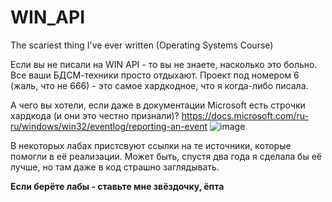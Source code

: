 # WIN_API
The scariest thing I've ever written (Operating Systems Course)

Если вы не писали на WIN API - то вы не знаете, насколько это больно. Все ваши БДСМ-техники просто отдыхают.
Проект под номером 6 (жаль, что не 666) - это самое хардкодное, что я когда-либо писала.

А чего вы хотели, если даже в документации Microsoft есть строчки хардкода (и они это честно признали)?
https://docs.microsoft.com/ru-ru/windows/win32/eventlog/reporting-an-event
![image](https://user-images.githubusercontent.com/26218291/79241796-f63dfc00-7e8c-11ea-89a9-d515a32fa55c.png)

В некоторых лабах пристсвуют ссылки на те источники, которые помогли в её реализации.
Может быть, спустя два года я сделала бы её лучше, но там даже в код страшно заглядывать.

**Если берёте лабы - ставьте мне звёздочку, ёпта**
